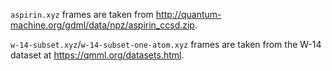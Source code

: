 `aspirin.xyz` frames are taken from http://quantum-machine.org/gdml/data/npz/aspirin_ccsd.zip.

`w-14-subset.xyz`/`w-14-subset-one-atom.xyz` frames are taken from the W-14 dataset at https://qmml.org/datasets.html.